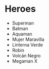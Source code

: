 # Heroes

* Superman
* Batman
* Aquaman
* Mujer Maravilla
* Linterna Verde
* Robin
* Volcán Negro
* Megaman X
